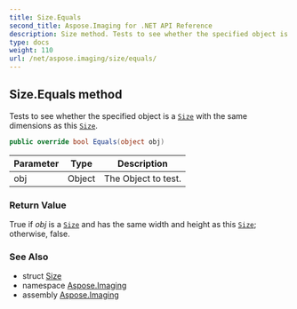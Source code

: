 ```yaml
---
title: Size.Equals
second_title: Aspose.Imaging for .NET API Reference
description: Size method. Tests to see whether the specified object is a Size with the same dimensions as this Size
type: docs
weight: 110
url: /net/aspose.imaging/size/equals/
---
```

## Size.Equals method

Tests to see whether the specified object is a [`Size`](../) with the same dimensions as this [`Size`](../).

```csharp
public override bool Equals(object obj)
```

| Parameter | Type | Description |
| --- | --- | --- |
| obj | Object | The Object to test. |

### Return Value

True if *obj* is a [`Size`](../) and has the same width and height as this [`Size`](../); otherwise, false.

### See Also

* struct [Size](../)
* namespace [Aspose.Imaging](../../size/)
* assembly [Aspose.Imaging](../../../)


